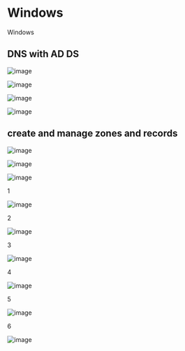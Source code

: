 # Windows
Windows

## DNS with AD DS

![image](https://user-images.githubusercontent.com/79700810/156180402-4a4d749b-5407-4645-9345-80979b33000b.png)

![image](https://user-images.githubusercontent.com/79700810/156182731-72cd0ca2-4533-4f13-9605-6072fd86b673.png)


![image](https://user-images.githubusercontent.com/79700810/156182487-3d875260-dfb3-48d3-bebf-4b9e4b334414.png)


![image](https://user-images.githubusercontent.com/79700810/156182943-0659461d-6836-4402-8910-70db6ea1a5e4.png)



## create and manage zones and records

![image](https://user-images.githubusercontent.com/79700810/156183442-3fc698e6-8f53-4a60-b0b9-189fe38c77eb.png)


![image](https://user-images.githubusercontent.com/79700810/156181128-5d2ca307-dc20-43e8-8ca8-2dfaca9a4d0f.png)

![image](https://user-images.githubusercontent.com/79700810/156183788-ffec626d-861f-488c-80af-64bb700f77b8.png)


1

![image](https://user-images.githubusercontent.com/79700810/156184355-f6848a4b-d1cb-4bc4-8361-17b6a8fb2a5c.png)

2

![image](https://user-images.githubusercontent.com/79700810/156181274-786663d0-aa79-45aa-a381-1df7a619e864.png)

3

![image](https://user-images.githubusercontent.com/79700810/156181358-212ff985-cb71-4c83-a1a3-c2e50b89503a.png)

4

![image](https://user-images.githubusercontent.com/79700810/156181420-65dbb895-78f7-48df-bc7d-6e25579040b0.png)

5

![image](https://user-images.githubusercontent.com/79700810/156181578-43b91e13-bceb-4f7f-bcc0-88feaf909732.png)

6

![image](https://user-images.githubusercontent.com/79700810/156181682-175996f7-00c3-45b6-a66d-bd13fef15d12.png)
